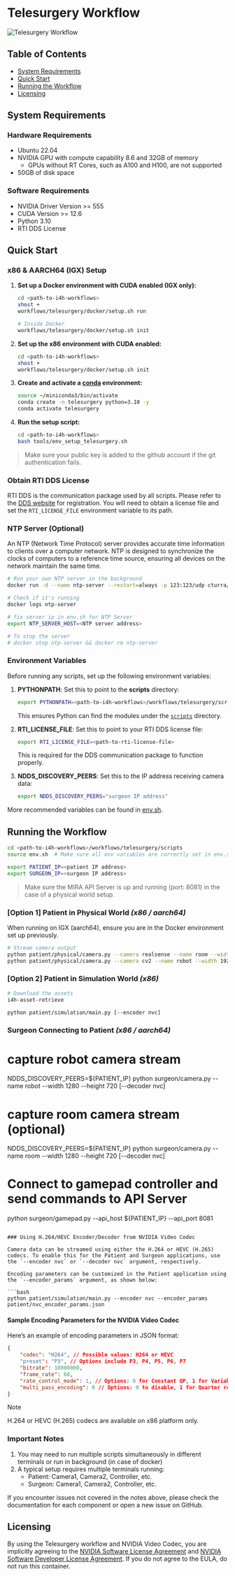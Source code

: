 # Telesurgery Workflow

![Telesurgery Workflow](../../docs/source/telesurgery_workflow.jpg)

## Table of Contents
- [System Requirements](#system-requirements)
- [Quick Start](#quick-start)
- [Running the Workflow](#running-the-workflow)
- [Licensing](#licensing)

## System Requirements

### Hardware Requirements
- Ubuntu 22.04
- NVIDIA GPU with compute capability 8.6 and 32GB of memory
   - GPUs without RT Cores, such as A100 and H100, are not supported
- 50GB of disk space

### Software Requirements
- NVIDIA Driver Version >= 555
- CUDA Version >= 12.6
- Python 3.10
- RTI DDS License

## Quick Start

### x86 & AARCH64 (IGX) Setup

1. **Set up a Docker environment with CUDA enabled (IGX only):**
   ```bash
   cd <path-to-i4h-workflows>
   xhost +
   workflows/telesurgery/docker/setup.sh run

   # Inside Docker
   workflows/telesurgery/docker/setup.sh init
   ```

2. **Set up the x86 environment with CUDA enabled:**
   ```bash
   cd <path-to-i4h-workflows>
   xhost +
   workflows/telesurgery/docker/setup.sh init
   ```

3. **Create and activate a [conda](https://www.anaconda.com/docs/getting-started/miniconda/install#quickstart-install-instructions) environment:**
   ```bash
   source ~/miniconda3/bin/activate
   conda create -n telesurgery python=3.10 -y
   conda activate telesurgery
   ```

4. **Run the setup script:**
   ```bash
   cd <path-to-i4h-workflows>
   bash tools/env_setup_telesurgery.sh
   ```

> Make sure your public key is added to the github account if the git authentication fails.

### Obtain RTI DDS License

RTI DDS is the communication package used by all scripts. Please refer to the [DDS website](https://www.rti.com/products) for registration. You will need to obtain a license file and set the `RTI_LICENSE_FILE` environment variable to its path.

### NTP Server (Optional)

An NTP (Network Time Protocol) server provides accurate time information to clients over a computer network. NTP is designed to synchronize the clocks of computers to a reference time source, ensuring all devices on the network maintain the same time.

```bash
# Run your own NTP server in the background
docker run -d --name ntp-server --restart=always -p 123:123/udp cturra/ntp

# Check if it's running
docker logs ntp-server

# fix server ip in env.sh for NTP Server
export NTP_SERVER_HOST=<NTP server address>

# To stop the server
# docker stop ntp-server && docker rm ntp-server
```

### Environment Variables

Before running any scripts, set up the following environment variables:

1. **PYTHONPATH**: Set this to point to the **scripts** directory:
   ```bash
   export PYTHONPATH=<path-to-i4h-workflows>/workflows/telesurgery/scripts
   ```
   This ensures Python can find the modules under the [`scripts`](./scripts) directory.

2. **RTI_LICENSE_FILE**: Set this to point to your RTI DDS license file:
   ```bash
   export RTI_LICENSE_FILE=<path-to-rti-license-file>
   ```
   This is required for the DDS communication package to function properly.

3. **NDDS_DISCOVERY_PEERS**: Set this to the IP address receiving camera data:
   ```bash
   export NDDS_DISCOVERY_PEERS="surgeon IP address"
   ```
More recommended variables can be found in [env.sh](./scripts/env.sh).

## Running the Workflow

```bash
cd <path-to-i4h-workflows>/workflows/telesurgery/scripts
source env.sh  # Make sure all env variables are correctly set in env.sh

export PATIENT_IP=<patient IP address>
export SURGEON_IP=<surgeon IP address>
```
> Make sure the MIRA API Server is up and running (port: 8081) in the case of a physical world setup.

### [Option 1] Patient in Physical World _(x86 / aarch64)_

When running on IGX (aarch64), ensure you are in the Docker environment set up previously.

```bash
# Stream camera output
python patient/physical/camera.py --camera realsense --name room --width 1280 --height 720
python patient/physical/camera.py --camera cv2 --name robot --width 1920 --height 1080
```

### [Option 2] Patient in Simulation World _(x86)_

```bash
# Download the assets
i4h-asset-retrieve

python patient/simulation/main.py [--encoder nvc]
```

### Surgeon Connecting to Patient _(x86 / aarch64)_

# capture robot camera stream
NDDS_DISCOVERY_PEERS=${PATIENT_IP} python surgeon/camera.py --name robot --width 1280 --height 720 [--decoder nvc]

# capture room camera stream (optional)
NDDS_DISCOVERY_PEERS=${PATIENT_IP} python surgeon/camera.py --name room --width 1280 --height 720 [--decoder nvc]

# Connect to gamepad controller and send commands to API Server
python surgeon/gamepad.py --api_host ${PATIENT_IP} --api_port 8081
```

### Using H.264/HEVC Encoder/Decoder from NVIDIA Video Codec

Camera data can be streamed using either the H.264 or HEVC (H.265) codecs. To enable this for the Patient and Surgeon applications, use the `--encoder nvc` or `--decoder nvc` argument, respectively.

Encoding parameters can be customized in the Patient application using the `--encoder_params` argument, as shown below:

```bash
python patient/simulation/main.py --encoder nvc --encoder_params patient/nvc_encoder_params.json
```

#### Sample Encoding Parameters for the NVIDIA Video Codec

Here’s an example of encoding parameters in JSON format:

```json
{
    "codec": "H264", // Possible values: H264 or HEVC
    "preset": "P3", // Options include P3, P4, P5, P6, P7
    "bitrate": 10000000,
    "frame_rate": 60,
    "rate_control_mode": 1, // Options: 0 for Constant QP, 1 for Variable bitrate, 2 for Constant bitrate
    "multi_pass_encoding": 0 // Options: 0 to disable, 1 for Quarter resolution, 2 for Full resolution
}
```

> [!NOTE]
> H.264 or HEVC (H.265) codecs are available on x86 platform only.

### Important Notes
1. You may need to run multiple scripts simultaneously in different terminals or run in background (in case of docker)
2. A typical setup requires multiple terminals running:
   - Patient: Camera1, Camera2, Controller, etc.
   - Surgeon: Camera1, Camera2, Controller, etc.

If you encounter issues not covered in the notes above, please check the documentation for each component or open a new issue on GitHub.

## Licensing

By using the Telesurgery workflow and NVIDIA Video Codec, you are implicitly agreeing to the [NVIDIA Software License Agreement](https://www.nvidia.com/en-us/agreements/enterprise-software/nvidia-software-license-agreement/) and [NVIDIA Software Developer License Agreement](https://developer.download.nvidia.com/designworks/DesignWorks_SDKs_Samples_Tools_License_distrib_use_rights_2017_06_13.pdf?t=eyJscyI6InJlZiIsImxzZCI6IlJFRi1zZWFyY2guYnJhdmUuY29tLyJ9). If you do not agree to the EULA, do not run this container.
